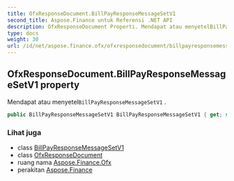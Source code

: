 ```yaml
---
title: OfxResponseDocument.BillPayResponseMessageSetV1
second_title: Aspose.Finance untuk Referensi .NET API
description: OfxResponseDocument Properti. Mendapat atau menyetelBillPayResponseMessageSetV1 .
type: docs
weight: 30
url: /id/net/aspose.finance.ofx/ofxresponsedocument/billpayresponsemessagesetv1/
---
```

## OfxResponseDocument.BillPayResponseMessageSetV1 property

Mendapat atau menyetel`BillPayResponseMessageSetV1` .

```csharp
public BillPayResponseMessageSetV1 BillPayResponseMessageSetV1 { get; set; }
```

### Lihat juga

* class [BillPayResponseMessageSetV1](../../billpayresponsemessagesetv1/)
* class [OfxResponseDocument](../)
* ruang nama [Aspose.Finance.Ofx](../../ofxresponsedocument/)
* perakitan [Aspose.Finance](../../../)



